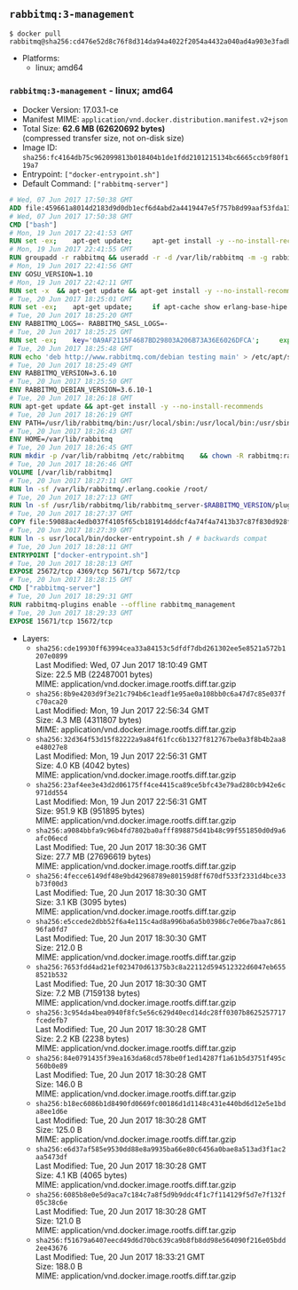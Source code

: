 ## `rabbitmq:3-management`

```console
$ docker pull rabbitmq@sha256:cd476e52d8c76f8d314da94a4022f2054a4432a040ad4a903e3fadb82a8ad218
```

-	Platforms:
	-	linux; amd64

### `rabbitmq:3-management` - linux; amd64

-	Docker Version: 17.03.1-ce
-	Manifest MIME: `application/vnd.docker.distribution.manifest.v2+json`
-	Total Size: **62.6 MB (62620692 bytes)**  
	(compressed transfer size, not on-disk size)
-	Image ID: `sha256:fc4164db75c962099813b018404b1de1fdd2101215134bc6665ccb9f80f119a7`
-	Entrypoint: `["docker-entrypoint.sh"]`
-	Default Command: `["rabbitmq-server"]`

```dockerfile
# Wed, 07 Jun 2017 17:50:38 GMT
ADD file:459661a8014d2183d9d0db1ecf6d4abd2a4419447e5f757b8d99aaf53fda13bc in / 
# Wed, 07 Jun 2017 17:50:38 GMT
CMD ["bash"]
# Mon, 19 Jun 2017 22:41:53 GMT
RUN set -ex; 	apt-get update; 	apt-get install -y --no-install-recommends 		gnupg2 		dirmngr 	; 	rm -rf /var/lib/apt/lists/*
# Mon, 19 Jun 2017 22:41:55 GMT
RUN groupadd -r rabbitmq && useradd -r -d /var/lib/rabbitmq -m -g rabbitmq rabbitmq
# Mon, 19 Jun 2017 22:41:56 GMT
ENV GOSU_VERSION=1.10
# Mon, 19 Jun 2017 22:42:11 GMT
RUN set -x 	&& apt-get update && apt-get install -y --no-install-recommends ca-certificates wget && rm -rf /var/lib/apt/lists/* 	&& wget -O /usr/local/bin/gosu "https://github.com/tianon/gosu/releases/download/$GOSU_VERSION/gosu-$(dpkg --print-architecture)" 	&& wget -O /usr/local/bin/gosu.asc "https://github.com/tianon/gosu/releases/download/$GOSU_VERSION/gosu-$(dpkg --print-architecture).asc" 	&& export GNUPGHOME="$(mktemp -d)" 	&& gpg --keyserver ha.pool.sks-keyservers.net --recv-keys B42F6819007F00F88E364FD4036A9C25BF357DD4 	&& gpg --batch --verify /usr/local/bin/gosu.asc /usr/local/bin/gosu 	&& rm -rf "$GNUPGHOME" /usr/local/bin/gosu.asc 	&& chmod +x /usr/local/bin/gosu 	&& gosu nobody true 	&& apt-get purge -y --auto-remove ca-certificates wget
# Tue, 20 Jun 2017 18:25:01 GMT
RUN set -ex; 	apt-get update; 	if apt-cache show erlang-base-hipe 2>/dev/null | grep -q 'Package: erlang-base-hipe'; then 		apt-get install -y --no-install-recommends 			erlang-base-hipe 		; 	fi; 	apt-get install -y --no-install-recommends 		erlang-asn1 		erlang-crypto 		erlang-eldap 		erlang-inets 		erlang-mnesia 		erlang-nox 		erlang-os-mon 		erlang-public-key 		erlang-ssl 		erlang-xmerl 	; 	rm -rf /var/lib/apt/lists/*
# Tue, 20 Jun 2017 18:25:20 GMT
ENV RABBITMQ_LOGS=- RABBITMQ_SASL_LOGS=-
# Tue, 20 Jun 2017 18:25:25 GMT
RUN set -ex; 	key='0A9AF2115F4687BD29803A206B73A36E6026DFCA'; 	export GNUPGHOME="$(mktemp -d)"; 	gpg --keyserver ha.pool.sks-keyservers.net --recv-keys "$key"; 	gpg --export "$key" > /etc/apt/trusted.gpg.d/rabbitmq.gpg; 	rm -rf "$GNUPGHOME"; 	apt-key list
# Tue, 20 Jun 2017 18:25:48 GMT
RUN echo 'deb http://www.rabbitmq.com/debian testing main' > /etc/apt/sources.list.d/rabbitmq.list
# Tue, 20 Jun 2017 18:25:49 GMT
ENV RABBITMQ_VERSION=3.6.10
# Tue, 20 Jun 2017 18:25:50 GMT
ENV RABBITMQ_DEBIAN_VERSION=3.6.10-1
# Tue, 20 Jun 2017 18:26:18 GMT
RUN apt-get update && apt-get install -y --no-install-recommends 		rabbitmq-server=$RABBITMQ_DEBIAN_VERSION 	&& rm -rf /var/lib/apt/lists/*
# Tue, 20 Jun 2017 18:26:19 GMT
ENV PATH=/usr/lib/rabbitmq/bin:/usr/local/sbin:/usr/local/bin:/usr/sbin:/usr/bin:/sbin:/bin
# Tue, 20 Jun 2017 18:26:43 GMT
ENV HOME=/var/lib/rabbitmq
# Tue, 20 Jun 2017 18:26:45 GMT
RUN mkdir -p /var/lib/rabbitmq /etc/rabbitmq 	&& chown -R rabbitmq:rabbitmq /var/lib/rabbitmq /etc/rabbitmq 	&& chmod -R 777 /var/lib/rabbitmq /etc/rabbitmq
# Tue, 20 Jun 2017 18:26:46 GMT
VOLUME [/var/lib/rabbitmq]
# Tue, 20 Jun 2017 18:27:11 GMT
RUN ln -sf /var/lib/rabbitmq/.erlang.cookie /root/
# Tue, 20 Jun 2017 18:27:13 GMT
RUN ln -sf /usr/lib/rabbitmq/lib/rabbitmq_server-$RABBITMQ_VERSION/plugins /plugins
# Tue, 20 Jun 2017 18:27:37 GMT
COPY file:59088ac4edb037f4105f65cb181914dddcf4a74f4a7413b37c87f830d928f955 in /usr/local/bin/ 
# Tue, 20 Jun 2017 18:27:39 GMT
RUN ln -s usr/local/bin/docker-entrypoint.sh / # backwards compat
# Tue, 20 Jun 2017 18:28:11 GMT
ENTRYPOINT ["docker-entrypoint.sh"]
# Tue, 20 Jun 2017 18:28:13 GMT
EXPOSE 25672/tcp 4369/tcp 5671/tcp 5672/tcp
# Tue, 20 Jun 2017 18:28:15 GMT
CMD ["rabbitmq-server"]
# Tue, 20 Jun 2017 18:29:31 GMT
RUN rabbitmq-plugins enable --offline rabbitmq_management
# Tue, 20 Jun 2017 18:29:33 GMT
EXPOSE 15671/tcp 15672/tcp
```

-	Layers:
	-	`sha256:cde19930ff63994cea33a84153c5dfdf7dbd261302ee5e8521a572b1207e0899`  
		Last Modified: Wed, 07 Jun 2017 18:10:49 GMT  
		Size: 22.5 MB (22487001 bytes)  
		MIME: application/vnd.docker.image.rootfs.diff.tar.gzip
	-	`sha256:8b9e4203d9f3e21c794b6c1eadf1e95ae0a108bb0c6a47d7c85e037fc70aca20`  
		Last Modified: Mon, 19 Jun 2017 22:56:34 GMT  
		Size: 4.3 MB (4311807 bytes)  
		MIME: application/vnd.docker.image.rootfs.diff.tar.gzip
	-	`sha256:32d364f53d15f82222a9a84f61fcc6b1327f812767be0a3f8b4b2aa8e48027e8`  
		Last Modified: Mon, 19 Jun 2017 22:56:31 GMT  
		Size: 4.0 KB (4042 bytes)  
		MIME: application/vnd.docker.image.rootfs.diff.tar.gzip
	-	`sha256:23af4ee3e43d2d06175ff4ce4415ca89ce5bfc43e79ad280cb942e6c971dd554`  
		Last Modified: Mon, 19 Jun 2017 22:56:31 GMT  
		Size: 951.9 KB (951895 bytes)  
		MIME: application/vnd.docker.image.rootfs.diff.tar.gzip
	-	`sha256:a9084bbfa9c96b4fd7802ba0afff898875d41b48c99f551850d0d9a6afc06ecd`  
		Last Modified: Tue, 20 Jun 2017 18:30:36 GMT  
		Size: 27.7 MB (27696619 bytes)  
		MIME: application/vnd.docker.image.rootfs.diff.tar.gzip
	-	`sha256:4fecce6149df48e9bd42968789e80159d8ff670df533f2331d4bce33b73f00d3`  
		Last Modified: Tue, 20 Jun 2017 18:30:30 GMT  
		Size: 3.1 KB (3095 bytes)  
		MIME: application/vnd.docker.image.rootfs.diff.tar.gzip
	-	`sha256:e5ccede2dbb52f6a4e115c4ad8a996ba6a5b03986c7e06e7baa7c86196fa0fd7`  
		Last Modified: Tue, 20 Jun 2017 18:30:30 GMT  
		Size: 212.0 B  
		MIME: application/vnd.docker.image.rootfs.diff.tar.gzip
	-	`sha256:7653fdd4ad21ef023470d61375b3c8a22112d594512322d6047eb6558521b532`  
		Last Modified: Tue, 20 Jun 2017 18:30:30 GMT  
		Size: 7.2 MB (7159138 bytes)  
		MIME: application/vnd.docker.image.rootfs.diff.tar.gzip
	-	`sha256:3c954da4bea0940f8fc5e56c629d40ecd14dc28ff0307b8625257717fcedefb7`  
		Last Modified: Tue, 20 Jun 2017 18:30:28 GMT  
		Size: 2.2 KB (2238 bytes)  
		MIME: application/vnd.docker.image.rootfs.diff.tar.gzip
	-	`sha256:84e0791435f39ea163da68cd578be0f1ed14287f1a61b5d3751f495c560b0e89`  
		Last Modified: Tue, 20 Jun 2017 18:30:28 GMT  
		Size: 146.0 B  
		MIME: application/vnd.docker.image.rootfs.diff.tar.gzip
	-	`sha256:b18ec6086b1d8490fd0669fc00186d1d1148c431e440bd6d12e5e1bda8ee1d6e`  
		Last Modified: Tue, 20 Jun 2017 18:30:28 GMT  
		Size: 125.0 B  
		MIME: application/vnd.docker.image.rootfs.diff.tar.gzip
	-	`sha256:e6d37af585e9530dd88e8a9935ba66e80c6456a0bae8a513ad3f1ac2aa5473df`  
		Last Modified: Tue, 20 Jun 2017 18:30:28 GMT  
		Size: 4.1 KB (4065 bytes)  
		MIME: application/vnd.docker.image.rootfs.diff.tar.gzip
	-	`sha256:6085b8e0e5d9aca7c184c7a8f5d9b9ddc4f1c7f114129f5d7e7f132f05c38c6e`  
		Last Modified: Tue, 20 Jun 2017 18:30:28 GMT  
		Size: 121.0 B  
		MIME: application/vnd.docker.image.rootfs.diff.tar.gzip
	-	`sha256:f51679a6407eecd49d6d70bc639ca9b8fb8dd98e564090f216e05bdd2ee43676`  
		Last Modified: Tue, 20 Jun 2017 18:33:21 GMT  
		Size: 188.0 B  
		MIME: application/vnd.docker.image.rootfs.diff.tar.gzip
